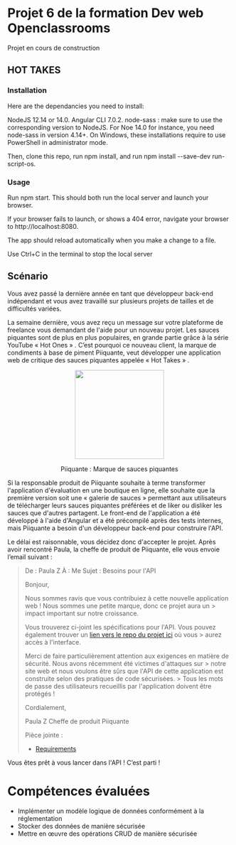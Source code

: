# Projet 6 de la formation Dev web Openclassrooms

Projet en cours de construction

## HOT TAKES
### Installation
Here are the dependancies you need to install:

NodeJS 12.14 or 14.0.
Angular CLI 7.0.2.
node-sass : make sure to use the corresponding version to NodeJS. For Noe 14.0 for instance, you need node-sass in version 4.14+.
On Windows, these installations require to use PowerShell in administrator mode.

Then, clone this repo, run npm install, and run npm install --save-dev run-script-os.

### Usage
Run npm start. This should both run the local server and launch your browser.

If your browser fails to launch, or shows a 404 error, navigate your browser to http://localhost:8080.

The app should reload automatically when you make a change to a file.

Use Ctrl+C in the terminal to stop the local server

## Scénario
Vous avez passé la dernière année en tant que développeur back-end indépendant et vous avez travaillé sur plusieurs projets de tailles et de difficultés variées.

La semaine dernière, vous avez reçu un message sur votre plateforme de freelance vous demandant de l'aide pour un nouveau projet. Les sauces piquantes sont de plus en plus populaires, en grande partie grâce à la série YouTube « Hot Ones » . C’est pourquoi ce nouveau client, la marque de condiments à base de piment Piiquante, veut développer une application web de critique des sauces piquantes appelée « Hot Takes » .

<p align="center">
 <img src="https://user.oc-static.com/upload/2021/07/29/16275605596354_PiiquanteLogo.png" width="200px"/>
</p>
<p align="center">Piiquante : Marque de sauces piquantes</p>

Si la responsable produit de Piiquante souhaite à terme transformer l'application d'évaluation en une boutique en ligne, elle souhaite que la première version soit une « galerie de sauces » permettant aux utilisateurs de télécharger leurs sauces piquantes préférées et de liker ou disliker les sauces que d'autres partagent. Le front-end de l'application a été développé à l'aide d'Angular et a été précompilé après des tests internes, mais Piiquante a besoin d'un développeur back-end pour construire l'API.

Le délai est raisonnable, vous décidez donc d'accepter le projet. Après avoir rencontré Paula, la cheffe de produit de Piiquante, elle vous envoie l’email suivant :

>
> De : Paula Z
> À : Me
> Sujet : Besoins pour l'API
>
> Bonjour,
>
> Nous sommes ravis que vous contribuiez à cette nouvelle application web ! Nous sommes une petite marque, donc ce projet aura un > impact important sur notre croissance.
>
> Vous trouverez ci-joint les spécifications pour l'API. Vous pouvez également trouver un [lien vers le repo du projet ici](https://github.com/OpenClassrooms-Student-Center/Web-Developer-P6) où vous > aurez accès à l'interface.
>
> Merci de faire particulièrement attention aux exigences en matière de sécurité. Nous avons récemment été victimes d'attaques sur > notre site web et nous voulons être sûrs que l'API de cette application est construite selon des pratiques de code sécurisées. > Tous les mots de passe des utilisateurs recueillis par l'application doivent être protégés !
>
> Cordialement,
>
> Paula Z
> Cheffe de produit
> Piiquante
>
>
> Pièce jointe :
> * [Requirements](https://s3.eu-west-1.amazonaws.com/course.oc-static.com/projects/DWJ_FR_P6/Requirements_DW_P6.pdf)
>

Vous êtes prêt à vous lancer dans l'API ! C’est parti !

# Compétences évaluées
* Implémenter un modèle logique de données conformément à la réglementation
* Stocker des données de manière sécurisée
* Mettre en œuvre des opérations CRUD de manière sécurisée
